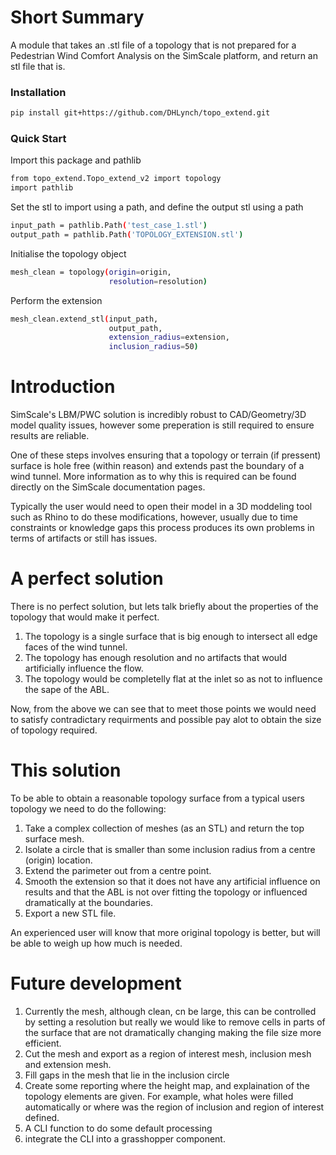 # Short Summary
A module that takes an .stl file of a topology that is not prepared for a Pedestrian Wind Comfort Analysis on the SimScale platform, and return an stl file that is.

### Installation
```bash
pip install git+https://github.com/DHLynch/topo_extend.git
```

### Quick Start
Import this package and pathlib
```bash
from topo_extend.Topo_extend_v2 import topology
import pathlib
```

Set the stl to import using a path, and define the output stl using a path
```bash
input_path = pathlib.Path('test_case_1.stl')
output_path = pathlib.Path('TOPOLOGY_EXTENSION.stl')
```

Initialise the topology object
```bash
mesh_clean = topology(origin=origin,
                      resolution=resolution)
```

Perform the extension
```bash
mesh_clean.extend_stl(input_path,
                      output_path,
                      extension_radius=extension,
                      inclusion_radius=50)
```

# Introduction
SimScale's LBM/PWC solution is incredibly robust to CAD/Geometry/3D model quality issues, however some preperation is still required to ensure results are reliable.

One of these steps involves ensuring that a topology or terrain (if pressent) surface is hole free (within reason) and extends past the boundary of a wind tunnel. More information as to why this is required can be found directly on the SimScale documentation pages.

Typically the user would need to open their model in a 3D moddeling tool such as Rhino to do these modifications, however, usually due to time constraints or knowledge gaps this process produces its own problems in terms of artifacts or still has issues.

# A perfect solution
There is no perfect solution, but lets talk briefly about the properties of the topology that would make it perfect.

1. The topology is a single surface that is big enough to intersect all edge faces of the wind tunnel.
2. The topology has enough resolution and no artifacts that would artificially influence the flow.
3. The topology would be completelly flat at the inlet so as not to influence the sape of the ABL.

Now, from the above we can see that to meet those points we would need to satisfy contradictary requirments and possible pay alot to obtain the size of topology required.

# This solution
To be able to obtain a reasonable topology surface from a typical users topology we need to do the following:

1. Take a complex collection of meshes (as an STL) and return the top surface mesh.
2. Isolate a circle that is smaller than some inclusion radius from a centre (origin) location.
3. Extend the parimeter out from a centre point.
4. Smooth the extension so that it does not have any artificial influence on results and that the ABL is not over fitting the topology or influenced dramatically at the boundaries.
5. Export a new STL file.

An experienced user will know that more original topology is better, but will be able to weigh up how much is needed.

# Future development
1. Currently the mesh, although clean, cn be large, this can be controlled by setting a resolution but really we would like to remove cells in parts of the surface that are not dramatically changing making the file size more efficient.
2. Cut the mesh and export as a region of interest mesh, inclusion mesh and extension mesh.
3. Fill gaps in the mesh that lie in the inclusion circle
4. Create some reporting where the height map, and explaination of the topology elements are given. For example, what holes were filled automatically or where was the region of inclusion and region of interest defined.
5. A CLI function to do some default processing
6. integrate the CLI into a grasshopper component.

